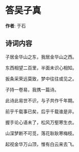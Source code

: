 # 答吴子真

**作者**: 于石

## 诗词内容

子居金华山之东，我居金华山之西。

东西相望二百里，半面未识心相知。

扳条采荣远莫致，梦中往往或见之。

子持一卷易，我携一篇诗。

此诗此易世不识，与子共作千年期。

前乎千载事已矣，后乎千载谁是非。

握手论心语未了，松风万壑寒生衣。

山深梦断不可觅，落花耿耿寒梅枝。

起视金华万山顶，惟有白云来去飞。

